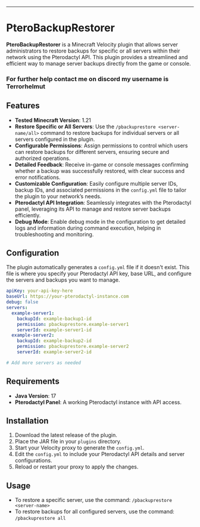 ---

# PteroBackupRestorer

**PteroBackupRestorer** is a Minecraft Velocity plugin that allows server administrators to restore backups for specific or all servers within their network using the Pterodactyl API. This plugin provides a streamlined and efficient way to manage server backups directly from the game or console.

### For further help contact me on discord my username is Terrorhelmut

## Features

- **Tested Minecraft Version**: 1.21
- **Restore Specific or All Servers**: Use the `/pbackuprestore <server-name/all>` command to restore backups for individual servers or all servers configured in the plugin.
- **Configurable Permissions**: Assign permissions to control which users can restore backups for different servers, ensuring secure and authorized operations.
- **Detailed Feedback**: Receive in-game or console messages confirming whether a backup was successfully restored, with clear success and error notifications.
- **Customizable Configuration**: Easily configure multiple server IDs, backup IDs, and associated permissions in the `config.yml` file to tailor the plugin to your network’s needs.
- **Pterodactyl API Integration**: Seamlessly integrates with the Pterodactyl panel, leveraging its API to manage and restore server backups efficiently.
- **Debug Mode**: Enable debug mode in the configuration to get detailed logs and information during command execution, helping in troubleshooting and monitoring.

## Configuration

The plugin automatically generates a `config.yml` file if it doesn't exist. This file is where you specify your Pterodactyl API key, base URL, and configure the servers and backups you want to manage.

```yaml
apiKey: your-api-key-here
baseUrl: https://your-pterodactyl-instance.com
debug: false
servers:
  example-server1:
    backupId: example-backup1-id
    permission: pbackuprestore.example-server1
    serverId: example-server1-id
  example-server2:
    backupId: example-backup2-id
    permission: pbackuprestore.example-server2
    serverId: example-server2-id

# Add more servers as needed
```

## Requirements

- **Java Version**: 17
- **Pterodactyl Panel**: A working Pterodactyl instance with API access.

## Installation

1. Download the latest release of the plugin.
2. Place the JAR file in your `plugins` directory.
3. Start your Velocity proxy to generate the `config.yml`.
4. Edit the `config.yml` to include your Pterodactyl API details and server configurations.
5. Reload or restart your proxy to apply the changes.

## Usage

- To restore a specific server, use the command: `/pbackuprestore <server-name>`
- To restore backups for all configured servers, use the command: `/pbackuprestore all`
